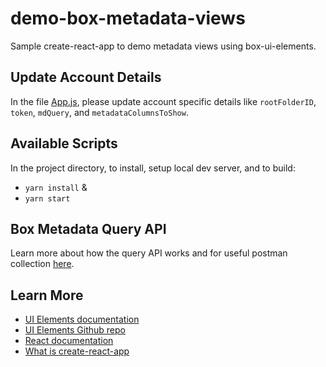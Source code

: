 # demo-box-metadata-views

Sample create-react-app to demo metadata views using box-ui-elements.

## Update Account Details
In the file [App.js](https://github.com/manishPh/demo-box-metadata-views/blob/master/src/App.js), please update account specific details like `rootFolderID`, `token`, `mdQuery`, and `metadataColumnsToShow`.
## Available Scripts

In the project directory, to install, setup local dev server, and to build:
- `yarn install` &
- `yarn start`

## Box Metadata Query API

Learn more about how the query API works and for useful postman collection [here](https://cloud.box.com/s/4vejh47vcn3wbc16oa0h0an8fn5w0mis).

## Learn More

- [UI Elements documentation](https://developer.box.com/guides/embed/ui-elements/)
- [UI Elements Github repo](https://github.com/box/box-ui-elements)
- [React documentation](https://reactjs.org/)
- [What is create-react-app](https://facebook.github.io/create-react-app/docs/getting-started)
